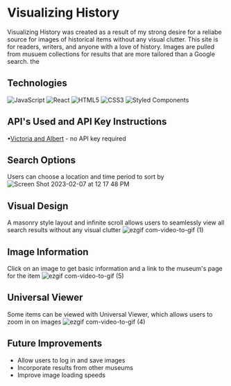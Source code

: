 # Visualizing History 
Visualizing History was created as a result of my strong desire for a reliabe source for images of historical items without any visual clutter. This site is for readers, writers, and anyone with a love of history. Images are pulled from musuem collections for results that are more tailored than a Google search. the 

## Technologies
![JavaScript](https://img.shields.io/badge/JavaScript-F7DF1E?style=for-the-badge&logo=javascript&logoColor=black)
![React](https://img.shields.io/badge/-React-61DAFB?logo=react&logoColor=white&style=for-the-badge)
![HTML5](https://img.shields.io/badge/html5-%23E34F26.svg?style=for-the-badge&logo=html5&logoColor=white)
![CSS3](https://img.shields.io/badge/css3-%231572B6.svg?style=for-the-badge&logo=css3&logoColor=white)
![Styled Components](https://img.shields.io/badge/styled--components-DB7093?style=for-the-badge&logo=styled-components&logoColor=white)

## API's Used and API Key Instructions
•[Victoria and Albert](https://developers.vam.ac.uk/guide/v2/welcome.html) - no API key required

## Search Options
Users can choose a location and time period to sort by
![Screen Shot 2023-02-07 at 12 17 48 PM](https://user-images.githubusercontent.com/114250629/217316830-e9946e23-557e-4850-a1cd-aec68d899ce4.png)
<br>

## Visual Design
A masonry style layout and infinite scroll allows users to seamlessly view all search results without any visual clutter
![ezgif com-video-to-gif (1)](https://user-images.githubusercontent.com/114250629/217316432-937e0269-bf82-4f0f-b1ad-b62e045b4383.gif)
<br>

## Image Information
Click on an image to get basic information and a link to the museum's page for the item
![ezgif com-video-to-gif (5)](https://user-images.githubusercontent.com/114250629/217319812-42de84cf-f77d-461b-9709-e3863f7436a3.gif)
<br>

## Universal Viewer
Some items can be viewed with Universal Viewer, which allows users to zoom in on images
![ezgif com-video-to-gif (4)](https://user-images.githubusercontent.com/114250629/217319544-e4be23f5-a932-42f5-9966-17706dc8a248.gif)
<br>

## Future Improvements
- Allow users to log in and save images
- Incorporate results from other museums
- Improve image loading speeds

